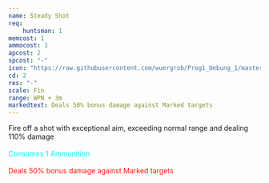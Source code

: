 ```yaml
---
name: Steady Shot
req: 
    huntsman: 1
memcost: 1
ammocost: 1
apcost: 2
spcost: "-"
icon: "https://raw.githubusercontent.com/wuergrob/Prog1_Uebung_1/master/media/skills/SteadyShot.png"
cd: 2
res: "-"
scale: Fin
range: WPN + 3m
markedtext: Deals 50% bonus damage against Marked targets
---
```

Fire off a shot with exceptional aim, exceeding normal range and dealing 110% damage<br><br>
            <font color='#00EFFF'>Consumes 1 Ammunition</font><br><br>
            <font color='#FF1500'>Deals 50% bonus damage against Marked targets</font>
